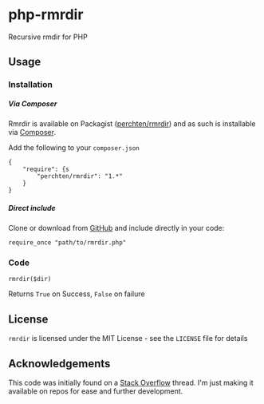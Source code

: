 php-rmrdir
==========

Recursive rmdir for PHP

## Usage

### Installation

##### Via Composer

Rmrdir is available on Packagist ([perchten/rmrdir](https://packagist.org/packages/perchten/rmrdir)) and as such is installable via [Composer](https://getcomposer.org/).

Add the following to your `composer.json`

	{
    	"require": {s
        	"perchten/rmrdir": "1.*"
	    }
	}

##### Direct include

Clone or download from [GitHub](https://github.com/perchten/php-rmrdir) and include directly in your code:

	require_once "path/to/rmrdir.php"

### Code

	rmrdir($dir)
	
Returns `True` on Success, `False` on failure


## License

`rmrdir` is licensed under the MIT License - see the `LICENSE` file for details

## Acknowledgements

This code was initially found on a [Stack Overflow](http://stackoverflow.com/) thread. I'm just making it available on repos for ease and further development.


